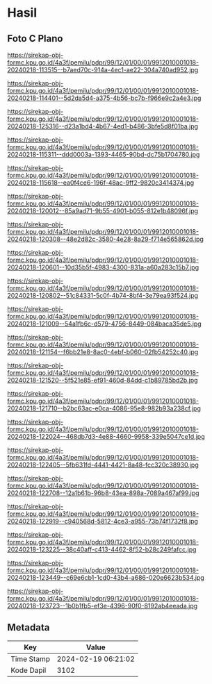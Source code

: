 # Hasil

## Foto C Plano

https://sirekap-obj-formc.kpu.go.id/4a3f/pemilu/pdpr/99/12/01/00/01/9912010001018-20240218-113515--b7aed70c-914a-4ec1-ae22-304a740ad952.jpg

https://sirekap-obj-formc.kpu.go.id/4a3f/pemilu/pdpr/99/12/01/00/01/9912010001018-20240218-114401--5d2da5d4-a375-4b56-bc7b-f966e9c2a4e3.jpg

https://sirekap-obj-formc.kpu.go.id/4a3f/pemilu/pdpr/99/12/01/00/01/9912010001018-20240218-125316--d23a1bd4-4b67-4ed1-b486-3bfe5d8f01ba.jpg

https://sirekap-obj-formc.kpu.go.id/4a3f/pemilu/pdpr/99/12/01/00/01/9912010001018-20240218-115311--ddd0003a-1393-4465-90bd-dc75b1704780.jpg

https://sirekap-obj-formc.kpu.go.id/4a3f/pemilu/pdpr/99/12/01/00/01/9912010001018-20240218-115618--ea0f4ce6-196f-48ac-9ff2-9820c3414374.jpg

https://sirekap-obj-formc.kpu.go.id/4a3f/pemilu/pdpr/99/12/01/00/01/9912010001018-20240218-120012--85a9ad71-9b55-4901-b055-812e1b48096f.jpg

https://sirekap-obj-formc.kpu.go.id/4a3f/pemilu/pdpr/99/12/01/00/01/9912010001018-20240218-120308--48e2d82c-3580-4e28-8a29-f714e565862d.jpg

https://sirekap-obj-formc.kpu.go.id/4a3f/pemilu/pdpr/99/12/01/00/01/9912010001018-20240218-120601--10d35b5f-4983-4300-831a-a60a283c15b7.jpg

https://sirekap-obj-formc.kpu.go.id/4a3f/pemilu/pdpr/99/12/01/00/01/9912010001018-20240218-120802--51c84331-5c0f-4b74-8bf4-3e79ea93f524.jpg

https://sirekap-obj-formc.kpu.go.id/4a3f/pemilu/pdpr/99/12/01/00/01/9912010001018-20240218-121009--54a1fb6c-d579-4756-8449-084baca35de5.jpg

https://sirekap-obj-formc.kpu.go.id/4a3f/pemilu/pdpr/99/12/01/00/01/9912010001018-20240218-121154--f6bb21e8-8ac0-4ebf-b060-02fb54252c40.jpg

https://sirekap-obj-formc.kpu.go.id/4a3f/pemilu/pdpr/99/12/01/00/01/9912010001018-20240218-121520--5f521e85-ef91-460d-84dd-c1b89785bd2b.jpg

https://sirekap-obj-formc.kpu.go.id/4a3f/pemilu/pdpr/99/12/01/00/01/9912010001018-20240218-121710--b2bc63ac-e0ca-4086-95e8-982b93a238cf.jpg

https://sirekap-obj-formc.kpu.go.id/4a3f/pemilu/pdpr/99/12/01/00/01/9912010001018-20240218-122024--468db7d3-4e88-4660-9958-339e5047ce1d.jpg

https://sirekap-obj-formc.kpu.go.id/4a3f/pemilu/pdpr/99/12/01/00/01/9912010001018-20240218-122405--5fb631fd-4441-4421-8a48-fcc320c38930.jpg

https://sirekap-obj-formc.kpu.go.id/4a3f/pemilu/pdpr/99/12/01/00/01/9912010001018-20240218-122708--12a1b61b-96b8-43ea-898a-7089a467af99.jpg

https://sirekap-obj-formc.kpu.go.id/4a3f/pemilu/pdpr/99/12/01/00/01/9912010001018-20240218-122919--c940568d-5812-4ce3-a955-73b74f1732f8.jpg

https://sirekap-obj-formc.kpu.go.id/4a3f/pemilu/pdpr/99/12/01/00/01/9912010001018-20240218-123225--38c40aff-c413-4462-8f52-b28c249fafcc.jpg

https://sirekap-obj-formc.kpu.go.id/4a3f/pemilu/pdpr/99/12/01/00/01/9912010001018-20240218-123449--c69e6cb1-1cd0-43b4-a686-020e6623b534.jpg

https://sirekap-obj-formc.kpu.go.id/4a3f/pemilu/pdpr/99/12/01/00/01/9912010001018-20240218-123723--1b0b1fb5-ef3e-4396-90f0-8192ab4eeada.jpg


## Metadata

| Key        | Value               |
| ---------- | ------------------- |
| Time Stamp | 2024-02-19 06:21:02 |
| Kode Dapil | 3102                |



